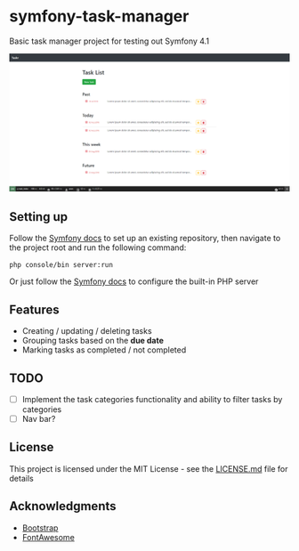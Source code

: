 # symfony-task-manager

Basic task manager project for testing out Symfony 4.1

![User Interface](/assets/ui.png)

## Setting up

Follow the [Symfony docs](https://symfony.com/doc/current/setup.html#setting-up-an-existing-symfony-project) to set up an existing repository, then navigate to the project root and run the following command:

```
php console/bin server:run
```

Or just follow the [Symfony docs](https://symfony.com/doc/current/setup/built_in_web_server.html) to configure the built-in PHP server 

## Features

* Creating / updating / deleting tasks
* Grouping tasks based on the **due date**
* Marking tasks as completed / not completed

## TODO

* [ ] Implement the task categories functionality and ability to filter tasks by categories
* [ ] Nav bar?

## License

This project is licensed under the MIT License - see the [LICENSE.md](LICENSE.md) file for details

## Acknowledgments

* [Bootstrap](https://getbootstrap.com/)
* [FontAwesome](https://fontawesome.com/)
